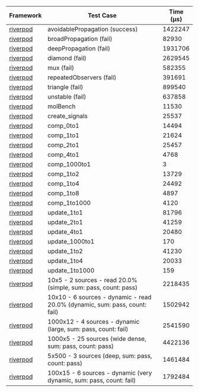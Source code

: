 | Framework | Test Case | Time (μs) |
| --- | --- | --- |
| [riverpod](https://github.com/rrousselGit/riverpod) | avoidablePropagation (success) | 1422247 |
| [riverpod](https://github.com/rrousselGit/riverpod) | broadPropagation (fail) | 82930 |
| [riverpod](https://github.com/rrousselGit/riverpod) | deepPropagation (fail) | 1931706 |
| [riverpod](https://github.com/rrousselGit/riverpod) | diamond (fail) | 2629545 |
| [riverpod](https://github.com/rrousselGit/riverpod) | mux (fail) | 582355 |
| [riverpod](https://github.com/rrousselGit/riverpod) | repeatedObservers (fail) | 391691 |
| [riverpod](https://github.com/rrousselGit/riverpod) | triangle (fail) | 899540 |
| [riverpod](https://github.com/rrousselGit/riverpod) | unstable (fail) | 637858 |
| [riverpod](https://github.com/rrousselGit/riverpod) | molBench | 11530 |
| [riverpod](https://github.com/rrousselGit/riverpod) | create_signals | 25537 |
| [riverpod](https://github.com/rrousselGit/riverpod) | comp_0to1 | 14494 |
| [riverpod](https://github.com/rrousselGit/riverpod) | comp_1to1 | 21624 |
| [riverpod](https://github.com/rrousselGit/riverpod) | comp_2to1 | 25457 |
| [riverpod](https://github.com/rrousselGit/riverpod) | comp_4to1 | 4768 |
| [riverpod](https://github.com/rrousselGit/riverpod) | comp_1000to1 | 3 |
| [riverpod](https://github.com/rrousselGit/riverpod) | comp_1to2 | 13729 |
| [riverpod](https://github.com/rrousselGit/riverpod) | comp_1to4 | 24492 |
| [riverpod](https://github.com/rrousselGit/riverpod) | comp_1to8 | 4897 |
| [riverpod](https://github.com/rrousselGit/riverpod) | comp_1to1000 | 4120 |
| [riverpod](https://github.com/rrousselGit/riverpod) | update_1to1 | 81796 |
| [riverpod](https://github.com/rrousselGit/riverpod) | update_2to1 | 41259 |
| [riverpod](https://github.com/rrousselGit/riverpod) | update_4to1 | 20480 |
| [riverpod](https://github.com/rrousselGit/riverpod) | update_1000to1 | 170 |
| [riverpod](https://github.com/rrousselGit/riverpod) | update_1to2 | 41230 |
| [riverpod](https://github.com/rrousselGit/riverpod) | update_1to4 | 20033 |
| [riverpod](https://github.com/rrousselGit/riverpod) | update_1to1000 | 159 |
| [riverpod](https://github.com/rrousselGit/riverpod) | 10x5 - 2 sources - read 20.0% (simple, sum: pass, count: pass) | 2218435 |
| [riverpod](https://github.com/rrousselGit/riverpod) | 10x10 - 6 sources - dynamic - read 20.0% (dynamic, sum: pass, count: fail) | 1502942 |
| [riverpod](https://github.com/rrousselGit/riverpod) | 1000x12 - 4 sources - dynamic (large, sum: pass, count: fail) | 2541590 |
| [riverpod](https://github.com/rrousselGit/riverpod) | 1000x5 - 25 sources (wide dense, sum: pass, count: pass) | 4422136 |
| [riverpod](https://github.com/rrousselGit/riverpod) | 5x500 - 3 sources (deep, sum: pass, count: pass) | 1461484 |
| [riverpod](https://github.com/rrousselGit/riverpod) | 100x15 - 6 sources - dynamic (very dynamic, sum: pass, count: fail) | 1792484 |
